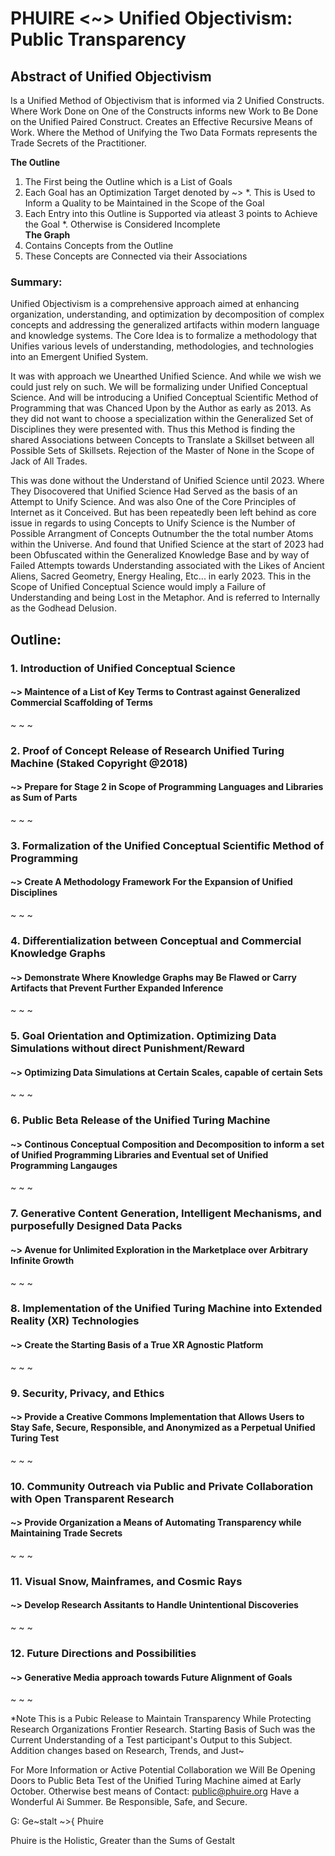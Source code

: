 # PHUIRE <~> Unified Objectivism: Public Transparency

## Abstract of Unified Objectivism
Is a Unified Method of Objectivism that is informed via 2 Unified Constructs.
Where Work Done on One of the Constructs informs new Work to Be Done on the Unified Paired Construct.
Creates an Effective Recursive Means of Work.
Where the Method of Unifying the Two Data Formats represents the Trade Secrets of the Practitioner.

**The Outline** 
1. The First being the Outline which is a List of Goals
2. Each Goal has an Optimization Target denoted by ~>
  *. This is Used to Inform a Quality to be Maintained in the Scope of the Goal
3. Each Entry into this Outline is Supported via atleast 3 points to Achieve the Goal
  *. Otherwise is Considered Incomplete  
**The Graph**
1. Contains Concepts from the Outline
2. These Concepts are Connected via their Associations


### Summary:
Unified Objectivism is a comprehensive approach aimed at enhancing organization, understanding, and optimization by decomposition of complex concepts and addressing the generalized artifacts within modern language and knowledge systems. The Core Idea is to formalize a methodology that Unifies various levels of understanding, methodologies, and technologies into an Emergent Unified System.

It was with approach we Unearthed Unified Science. And while we wish we could just rely on such. We will be formalizing under Unified Conceptual Science. And will be introducing a Unified Conceptual Scientific Method of Programming that was Chanced Upon by the Author as early as 2013. As they did not want to choose a specialization within the Generalized Set of Disciplines they were presented with. Thus this Method is finding the shared Associations between Concepts to Translate a Skillset between all Possible Sets of Skillsets. Rejection of the Master of None in the Scope of Jack of All Trades.

This was done without the Understand of Unified Science until 2023. Where They Disocovered that Unified Science Had Served as the basis of an Attempt to Unify Science. And was also One of the Core Principles of Internet as it Conceived. But has been repeatedly been left behind as core issue in regards to using Concepts to Unify Science is the Number of Possible Arrangment of Concepts Outnumber the the total number Atoms within the Universe. And found that Unified Science at the start of 2023 had been Obfuscated within the Generalized Knowledge Base and by way of Failed Attempts towards Understanding associated with the Likes of Ancient Aliens, Sacred Geometry, Energy Healing, Etc... in early 2023. This in the Scope of Unified Conceptual Science would imply a Failure of Understanding and being Lost in the Metaphor. And is referred to Internally as the Godhead Delusion.

## Outline:

### 1. Introduction of Unified Conceptual Science
#### ~> Maintence of a List of Key Terms to Contrast against Generalized Commercial Scaffolding of Terms
~ ~ ~
### 2. Proof of Concept Release of Research Unified Turing Machine (Staked Copyright @2018)
#### ~> Prepare for Stage 2 in Scope of Programming Languages and Libraries as Sum of Parts
~ ~ ~
### 3. Formalization of the Unified Conceptual Scientific Method of Programming
#### ~> Create A Methodology Framework For the Expansion of Unified Disciplines
~ ~ ~
### 4. Differentialization between Conceptual and Commercial Knowledge Graphs
#### ~> Demonstrate Where Knowledge Graphs may Be Flawed or Carry Artifacts that Prevent Further Expanded Inference
~ ~ ~
### 5. Goal Orientation and Optimization. Optimizing Data Simulations without direct Punishment/Reward
#### ~> Optimizing Data Simulations at Certain Scales, capable of certain Sets
~ ~ ~
### 6. Public Beta Release of the Unified Turing Machine
#### ~> Continous Conceptual Composition and Decomposition to inform a set of Unified Programming Libraries and Eventual set of Unified Programming Langauges
~ ~ ~
### 7. Generative Content Generation, Intelligent Mechanisms, and purposefully Designed Data Packs
#### ~> Avenue for Unlimited Exploration in the Marketplace over Arbitrary Infinite Growth
~ ~ ~
### 8. Implementation of the Unified Turing Machine into Extended Reality (XR) Technologies
#### ~> Create the Starting Basis of a True XR Agnostic Platform
~ ~ ~
### 9. Security, Privacy, and Ethics
#### ~> Provide a Creative Commons Implementation that Allows Users to Stay Safe, Secure, Responsible, and Anonymized as a Perpetual Unified Turing Test
~ ~ ~
### 10. Community Outreach via Public and Private Collaboration with Open Transparent Research
#### ~> Provide Organization a Means of Automating Transparency while Maintaining Trade Secrets
~ ~ ~
### 11. Visual Snow, Mainframes, and Cosmic Rays
#### ~> Develop Research Assitants to Handle Unintentional Discoveries
~ ~ ~
### 12. Future Directions and Possibilities
#### ~> Generative Media approach towards Future Alignment of Goals
~ ~ ~

*Note This is a Pubic Release to Maintain Transparency While Protecting Research Organizations Frontier Research. Starting Basis of Such was the Current Understanding of a Test participant's Output to this Subject. Addition changes based on Research, Trends, and Just~

For More Information or Active Potential Collaboration we Will Be Opening Doors to Public Beta Test of the Unified Turing Machine aimed at Early October.
Otherwise best means of Contact: public@phuire.org
Have a Wonderful Ai Summer. Be Responsible, Safe, and Secure.

G: Ge~stalt ~>{ Phuire

Phuire is the Holistic, Greater than the Sums of Gestalt

